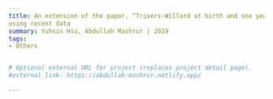 ```yaml
---
title: An extension of the paper, “Trivers-Willard at birth and one year: evidence from US natality data 1983-2001”,
using recent data
summary: Yuhsin Hsu, Abdullah Mashrur | 2019
tags:
- Others


# Optional external URL for project (replaces project detail page).
#external_link: https://abdullah-mashrur.netlify.app/

---
```


